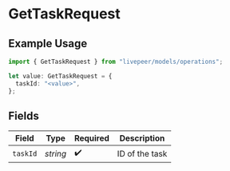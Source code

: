 # GetTaskRequest

## Example Usage

```typescript
import { GetTaskRequest } from "livepeer/models/operations";

let value: GetTaskRequest = {
  taskId: "<value>",
};
```

## Fields

| Field              | Type               | Required           | Description        |
| ------------------ | ------------------ | ------------------ | ------------------ |
| `taskId`           | *string*           | :heavy_check_mark: | ID of the task     |